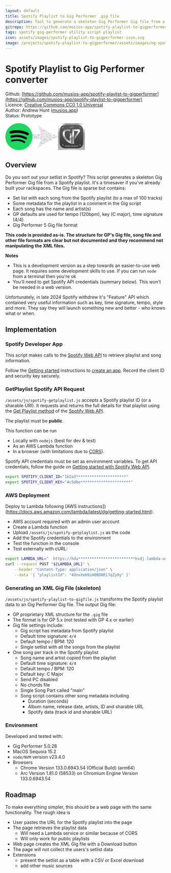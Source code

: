 ```yaml
---
layout: default
title: Spotify Playlist to Gig Performer .gig file
description: Tool to generate a skeleton Gig Performer Gig file from a Spotify playlist
gitrepo: https://github.com/musios-app/spotify-playlist-to-gigperformer
tags: spotify gig-performer utility script playlist
icon: assets/images/spotify-playlist-to-gigperformer-icon.svg
image: /projects/spotify-playlist-to-gigperformer/assets/images/og-spotify-playlist-to-gigperformer.svg
---
```



# Spotify Playlist to Gig Performer converter

Github: [https://github.com/musios-app/spotify-playlist-to-gigperformer](https://github.com/musios-app/spotify-playlist-to-gigperformer)
<br/>
Licence: [Creative Commons CC0 1.0 Universal](LICENSE.txt)
<br/>
Author: Andrew Hunt ([musios.app](https://musios.app))
<br/>
Status: <span class="badge text-bg-warning">Prototype</span>


<div class="image-wrapper row justify-content-center">
    <a href="assets/images/spotify-playlist-to-gigperformer-icon.svg" data-toggle="lightbox" data-gallery="example-gallery">
        <img src="assets/images/spotify-playlist-to-gigperformer-icon.svg" class="img-fluid maxh-300" style="max-width: 250px" alt="Spotify Playlist to Gig Performer converter icon"/>
    </a>
</div>


## Overview

Do you sort out your setlist in Spotify? This script generates a skeleton Gig Performer Gig file from a Spotify playlist. It's a timesaver if you've already built your rackspaces.  The Gig file is sparse but contains:

* Set list with each song from the Spotify playlist (to a max of 100 tracks)
* Some metadata for the playlist in a comment in the Gig script
* Each song has the name and artist(s)
* GP defaults are used for tempo (120bpm), key (C major), time signature (4/4)
* Gig Performer 5 Gig file format

**This code is provided as-is. The structure for GP's Gig file, song file and other file formats are clear but not documented and they recommend not manipulating the XML files.**

**Notes**

* This is a development version as a step towards an easier-to-use web page. It requires some development skills to use. If you can run `node` from a terminal then you're ok
* You'll need to get Spotify API credentials (summary below). This won't be needed in a web version.

Unfortunately, in late 2024 Spotify withdrew it's "Feature" API which contained very useful information such as key, time signature, tempo, style and more. They say they will launch something new and better - who knows what or when. 



## Implementation

### Spotify Developer App

This script makes calls to the [Spotify Web API](https://developer.spotify.com/documentation/web-api) to retrieve playlist and song information.

Follow the [Getting started](https://developer.spotify.com/documentation/web-api) instructions to [create an app](https://developer.spotify.com/documentation/web-api/concepts/apps).  Record the client ID and security key securely.


### GetPlaylist Spotify API Request 

`/assets/js/spotify-getplaylist.js` accepts a Spotify playlist ID (or a sharable URI).
It requests and returns the full details for that playlist using the [Get Playlist method](https://developer.spotify.com/documentation/web-api/reference/get-playlist)
of the [Spotify Web API](https://developer.spotify.com/documentation/web-api).

The playlist must be **public**.

This function can be run 
* Locally with `nodejs` (best for dev & test)
* As an AWS Lambda function
* In a browser (with limitations due to [CORS](https://en.wikipedia.org/wiki/Cross-origin_resource_sharing)).

Spotify API credentials must be set as environment variables.
To get API credentials, follow the guide on [Getting started with Spotify Web API](https://developer.spotify.com/documentation/web-api/tutorials/getting-started).

```bash
export SPOTIFY_CLIENT_ID="1b2a3**********************"
export SPOTIFY_CLIENT_KEY="4c5d6e**********************"
```

### AWS Deployment

Deploy to Lambda following [AWS instructions])(https://docs.aws.amazon.com/lambda/latest/dg/getting-started.html). 

* AWS account required with an admin user account
* Create a Lambda function
* Upload `/assets/js/spotify-getplaylist.js` as the code
* Add the Spotify credentials to the environment
* Test the function in the console
* Test externally with cURL:

```bash
export LAMBDA_URL="  https://hdu*************************hsdj.lambda-url.ap-southeast-2.on.aws"
curl --request POST "${LAMBDA_URL}" \
    --header "Content-Type: application/json" \
    --data '{ "playlistId": "4OnxXeH9iH0BD8Ri7qZy9y" }'
```

### Generating an XML Gig File (skeleton)

`/assets/js/spotify-playlist-to-gigfile.js` transforms the Spotify playlist data to an Gig Performer Gig file. The output Gig file:

* GP proprietary XML structure for the `.gig` file
* The format is for GP 5.x (not tested with GP 4.x or earlier)
* Gig file settings include:
  * Gig script has metadata from Spotify playlist
  * Default time signature: `4/4`
  * Default tempo / BPM: 120
  * Single setlist with all the songs from the playlist
* One song per track in the Spotify playlist
  * Song name and artist copied from the playlist
  * Default time signature: `4/4`
  * Default tempo / BPM: 120
  * Default key: C Major
  * Send PC disabled
  * No chords file
  * Single Song Part called "main"
  * Song script contains other song metadata including
    * Duration (seconds)
    * Album name, release date, artists, ID and sharable URL
    * Spotify data (track id and sharable URL)


### Environment

Developed and tested with:

* Gig Performer 5.0.28
* MacOS Sequoia 15.2
* `node/NVM` version v23.4.0
* Browsers
  * Chrome Version 133.0.6943.54 (Official Build) (arm64)
  * Arc Version 1.81.0 (58533) on Chromium Engine Version 133.0.6943.54


## Roadmap

To make everything simpler, this should be a web page with the same functionality. The rough idea is 

* User pastes the URL for the Spotify playlist into the page
* The page retrieves the playlist data
  * Will need a Lambda service or similar because of CORS
  * Will only work for public playlists
* Web page creates the XML Gig file with a Download button
* The page will not collect the users's setlist data
* Extensions
  * present the setlist as a table with a CSV or Excel download
  * add other music sources
